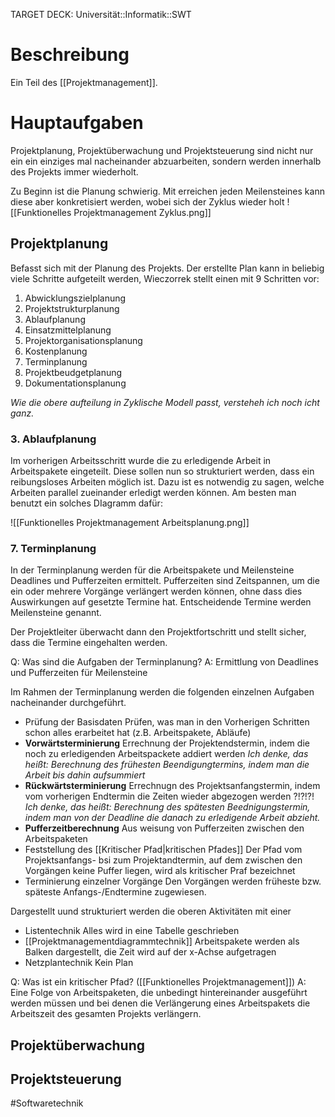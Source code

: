 TARGET DECK: Universität::Informatik::SWT

# Beschreibung
Ein Teil des [[Projektmanagement]].

# Hauptaufgaben
Projektplanung, Projektüberwachung und Projektsteuerung sind nicht nur ein ein einziges mal nacheinander abzuarbeiten, sondern werden innerhalb des Projekts immer wiederholt. 

Zu Beginn ist die Planung schwierig. Mit erreichen jeden Meilensteines kann diese aber konkretisiert werden, wobei sich der Zyklus wieder holt
![[Funktionelles Projektmanagement Zyklus.png]]
## Projektplanung
Befasst sich mit der Planung des Projekts. Der erstellte Plan kann in beliebig viele Schritte aufgeteilt werden,  Wieczorrek stellt einen mit 9 Schritten vor:
1. Abwicklungszielplanung
2. Projektstrukturplanung
3. Ablaufplanung
4. Einsatzmittelplanung
5. Projektorganisationsplanung
6. Kostenplanung
7. Terminplanung
8. Projektbeudgetplanung
9. Dokumentationsplanung

*Wie die obere aufteilung in Zyklische Modell passt, versteheh ich noch icht ganz.*

### 3. Ablaufplanung
Im vorherigen Arbeitsschritt wurde die zu erledigende Arbeit in Arbeitspakete eingeteilt. Diese sollen nun so strukturiert werden, dass ein reibungsloses Arbeiten möglich ist. Dazu ist es notwendig zu sagen, welche Arbeiten parallel zueinander erledigt werden können.
Am besten man benutzt ein solches DIagramm dafür:

![[Funktionelles Projektmanagement Arbeitsplanung.png]]

### 7. Terminplanung
In der Terminplanung werden für die Arbeitspakete und Meilensteine Deadlines und Pufferzeiten ermittelt.
Pufferzeiten sind Zeitspannen, um die ein oder mehrere Vorgänge verlängert werden können, ohne dass dies Auswirkungen auf gesetzte Termine hat.
Entscheidende Termine werden Meilensteine genannt.

Der Projektleiter überwacht dann den Projektfortschritt und stellt sicher, dass die Termine eingehalten werden.

Q: Was sind die Aufgaben der Terminplanung?
A: Ermittlung von Deadlines und Pufferzeiten für Meilensteine 
<!--ID: 1645543052021-->



Im Rahmen der Terminplanung werden die folgenden einzelnen Aufgaben nacheinander durchgeführt.
- Prüfung der Basisdaten
Prüfen, was man in den Vorherigen Schritten schon alles erarbeitet hat (z.B. Arbeitspakete, Abläufe)
- **Vorwärtsterminierung**
Errechnung der Projektendstermin, indem die noch zu erledigenden Arbeitspackete addiert werden
*Ich denke, das heißt: Berechnung des frühesten Beendigungtermins, indem man die Arbeit bis dahin aufsummiert*
- **Rückwärtsterminierung**
Errechnugn des Projektsanfangstermin, indem vom vorherigen Endtermin die Zeiten wieder abgezogen werden ?!?!?!
*Ich denke, das heißt: Berechnung des spätesten Beednigungstermin, indem man von der Deadline die danach zu erledigende Arbeit abzieht.*
- **Pufferzeitberechnung**
Aus weisung von Pufferzeiten zwischen den Arbeitspaketen
- Feststellung des [[Kritischer Pfad|kritischen Pfades]]
Der Pfad vom Projektsanfangs- bsi zum Projektandtermin, auf dem zwischen den Vorgängen keine Puffer liegen, wird als kritischer Praf bezeichnet
- Terminierung einzelner Vorgänge
Den Vorgängen werden früheste bzw. späteste Anfangs-/Endtermine zugewiesen.

Dargestellt uund strukturiert werden die oberen Aktivitäten mit einer
- Listentechnik
Alles wird in eine Tabelle geschrieben
- [[Projektmanagementdiagrammtechnik]]
Arbeitspakete werden als Balken dargestellt, die Zeit wird auf der x-Achse aufgetragen
- Netzplantechnik
Kein Plan

Q: Was ist ein kritischer Pfad? ([[Funktionelles Projektmanagement]])
A: Eine Folge von Arbeitspaketen, die unbedingt hintereinander ausgeführt werden müssen und bei denen die Verlängerung eines Arbeitspakets die Arbeitszeit des gesamten Projekts verlängern.
<!--ID: 1645260973828-->


## Projektüberwachung

## Projektsteuerung



#Softwaretechnik 


